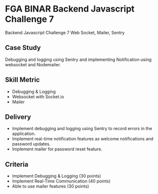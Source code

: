 # FGA BINAR Backend Javascript Challenge 7
Backend Javascript Challenge 7 Web Socket, Mailer, Sentry 

## Case Study
Debugging and logging using Sentry and implementing Notification using websocket and Nodemailer.

## Skill Metric
- Debugging & Logging
- Websocket with Socket.io
- Mailer

## Delivery
- Implement debugging and logging using Sentry to record errors in the application.
- Implement real-time notification features as welcome notifications and password updates.
- Implement mailer for password reset feature.

## Criteria
- Implement Debugging & Logging (30 points)
- Implement Real-Time Communication (40 points)
- Able to use mailer features (30 points)



